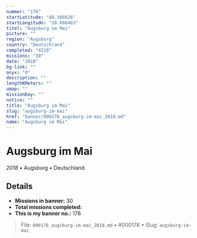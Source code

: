 ```yaml
---
nummer: "176"
startLatitude: "48.366626"
startLongitude: "10.898483"
titel: "Augsburg im Mai"
picture: ""
region: "Augsburg"
country: "Deutschland"
completed: "4218"
missions: "30"
date: "2018"
bg-link: ""
onyx: "0"
description: ""
lengthKMeters: ""
umap: ""
missionDay: ""
notice: ""
title: "Augsburg im Mai"
slug: "augsburg-im-mai"
href: "banner/000176_augsburg-im-mai_2018.md"
name: "Augsburg im Mai"
---
```

# Augsburg im Mai

*2018* • Augsburg • Deutschland





## Details

- **Missions in banner:** 30
- **Total missions completed:** 
- **This is my banner no.:** 176






> File: `000176_augsburg-im-mai_2018.md` • #000176 • Slug: `augsburg-im-mai`

